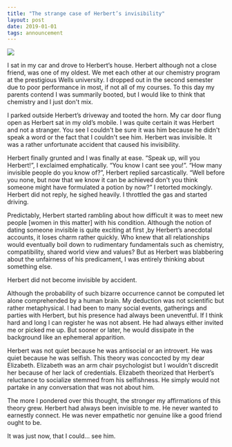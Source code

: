 ```yaml
---
title: "The strange case of Herbert’s invisibility"
layout: post
date: 2019-01-01
tags: announcement
---
```



![](https://cdn-images-1.medium.com/max/800/1*Wou1_lp2YlJPXDsUGv0m6w.jpeg)

I sat in my car and drove to Herbert’s house. Herbert although not a close
friend, was one of my oldest. We met each other at our chemistry program at the
prestigious Wells university. I dropped out in the second semester due to poor
performance in most, if not all of my courses. To this day my parents contend I
was summarily booted, but I would like to think that chemistry and I just don't
mix.

I parked outside Herbert’s driveway and tooted the horn. My car door flung open
as Herbert sat in my old’s mobile. I was quite certain it was Herbert and not a
stranger. You see I couldn't be sure it was him because he didn't speak a word
or the fact that I couldn't see him. Herbert was invisible. It was a rather
unfortunate accident that caused his invisibility.

Herbert finally grunted and I was finally at ease. “Speak up, will you
Herbert!”, I exclaimed emphatically. “You know I cant see you!”. “How many
invisible people do you know of?”, Herbert replied sarcastically. “Well before
you none, but now that we know it can be achieved don't you think someone might
have formulated a potion by now?” I retorted mockingly. Herbert did not reply,
he sighed heavily. I throttled the gas and started driving.

Predictably, Herbert started rambling about how difficult it was to meet new
people [women in this matter] with his condition. Although the notion of dating
someone invisible is quite exciting at first ,by Herbert’s anecdotal accounts,
it loses charm rather quickly. Who knew that all relationships would eventually
boil down to rudimentary fundamentals such as chemistry, compatibility, shared
world view and values? But as Herbert was blabbering about the unfairness of his
predicament, I was entirely thinking about something else.

Herbert did not become invisible by accident.

Although the probability of such bizarre occurrence cannot be computed let alone
comprehended by a human brain. My deduction was not scientific but rather
metaphysical. I had been to many social events, gatherings and parties with
Herbert, but his presence had always been uneventful. If I think hard and long I
can register he was not absent. He had always either invited me or picked me up.
But sooner or later, he would dissipate in the background like an ephemeral
apparition.

Herbert was not quiet because he was antisocial or an introvert. He was quiet
because he was selfish. This theory was concocted by my dear Elizabeth.
Elizabeth was an arm chair psychologist but I wouldn't discredit her because of
her lack of credentials. Elizabeth theorized that Herbert’s reluctance to
socialize stemmed from his selfishness. He simply would not partake in any
conversation that was not about him.

The more I pondered over this thought, the stronger my affirmations of this
theory grew. Herbert had always been invisible to me. He never wanted to
earnestly connect. He was never empathetic nor genuine like a good friend ought
to be.

It was just now, that I could... see him.
